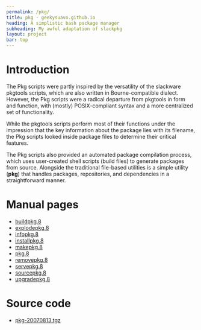 ```yaml
---
permalink: /pkg/
title: pkg - geekysuavo.github.io
heading: A simplistic bash package manager
subheading: My awful adaptation of slackpkg
layout: project
bar: top
---
```


# Introduction

The Pkg scripts were partly inspired by the versatility of the slackware
pkgtools scripts, which are also written in Bourne-compatible dialect.
However, the Pkg scripts were a radical departure from pkgtools in form
and function, with (mostly) POSIX-compliant syntax and a more centralized
set of functionality.

While the pkgtools scripts perform most of their functions under the
impression that the key information about the package lies with its
filename, the Pkg scripts looked inside package files to determine their
critical features.

The Pkg scripts also provided an automated package compilation process,
which uses user-created shell scripts (build files) to generate packages
from source. Alongside the traditional file-based utilities is a simple
utility (**pkg**) that handles packages, repositories, and dependencies
in a straightforward manner.

# Manual pages

 * [buildpkg.8](man8-buildpkg.html)
 * [explodepkg.8](man8-explodepkg.html)
 * [infopkg.8](man8-infopkg.html)
 * [installpkg.8](man8-installpkg.html)
 * [makepkg.8](man8-makepkg.html)
 * [pkg.8](man8-pkg.html)
 * [removepkg.8](man8-removepkg.html)
 * [servepkg.8](man8-servepkg.html)
 * [sourcepkg.8](man8-sourcepkg.html)
 * [upgradepkg.8](man8-upgradepkg.html)

# Source code

 * [pkg-20070813.tgz]({{site.db}}pkg/pkg-20070813.tgz)

